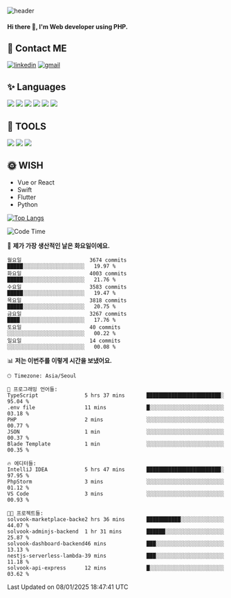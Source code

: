 ![header](https://capsule-render.vercel.app/api?type=waving&color=auto&height=300&section=header&text=Elin&fontSize=90&animation=twinkling)

#### Hi there 👋, I'm <b>Web developer</b> using PHP. ####

<!--
- 🔭 I’m currently working on Uniwill
- 🌱 I’m currently learning Vue or React or Python.
-->

<!---#### I am PHP developer --->

## 💌 Contact ME ###
[<img src='https://img.shields.io/badge/-EunjiKo-%230A66C2?style=flat-square&logo=LinkedIn&logoColor=white' alt='linkedin'>](https://www.linkedin.com/in/https://www.linkedin.com/in/eunji-ko-00a907164//)  [<img src='https://img.shields.io/badge/-einee214%40gmail.com-%23EA4335?style=flat-square&logo=Gmail&logoColor=white' alt='gmail'>](einee214@gmail.com)  


## ✨ Languages
<img src='https://img.shields.io/badge/-PHP-%23777BB4?style=for-the-badge&logo=PHP&logoColor=white'> <img src='https://img.shields.io/badge/-Laravel-%23FF2D20?style=for-the-badge&logo=Laravel&logoColor=white'> <img src='https://img.shields.io/badge/Jquery-%230769AD?style=for-the-badge&logo=Jquery&logoColor=white'> <img src='https://img.shields.io/badge/CSS3-%231572B6?style=for-the-badge&logo=CSS3&logoColor=white'> <img src='https://img.shields.io/badge/Bootstrap-%237952B3?style=for-the-badge&logo=Bootstrap&logoColor=white' > <img src='https://img.shields.io/badge/MySQL-%234479A1?style=for-the-badge&logo=MySQL&logoColor=white' >

## 🌷 TOOLS
<img src='https://img.shields.io/badge/PHPSTORM-%23000000?style=for-the-badge&logo=PhpStorm&logoColor=white' > <img src='https://img.shields.io/badge/GitLab-%23FCA121?style=for-the-badge&logo=GitLab&logoColor=white' > <img src='https://img.shields.io/badge/GitHub-%23181717?style=for-the-badge&logo=GitHub&logoColor=white'>


## 🌞 WISH
- Vue or React
- Swift
- Flutter
- Python


[![Top Langs](https://github-readme-stats.vercel.app/api/top-langs/?username=ein214&layout=compact)](https://github.com/anuraghazra/github-readme-stats)

<!--START_SECTION:waka-->
![Code Time](http://img.shields.io/badge/Code%20Time-3%2C978%20hrs%2053%20mins-blue)

📅 **제가 가장 생산적인 날은 화요일이에요.** 

```text
월요일                      3674 commits        █████░░░░░░░░░░░░░░░░░░░░   19.97 % 
화요일                      4003 commits        █████░░░░░░░░░░░░░░░░░░░░   21.76 % 
수요일                      3583 commits        █████░░░░░░░░░░░░░░░░░░░░   19.47 % 
목요일                      3818 commits        █████░░░░░░░░░░░░░░░░░░░░   20.75 % 
금요일                      3267 commits        ████░░░░░░░░░░░░░░░░░░░░░   17.76 % 
토요일                      40 commits          ░░░░░░░░░░░░░░░░░░░░░░░░░   00.22 % 
일요일                      14 commits          ░░░░░░░░░░░░░░░░░░░░░░░░░   00.08 % 
```


📊 **저는 이번주를 이렇게 시간을 보냈어요.** 

```text
🕑︎ Timezone: Asia/Seoul

💬 프로그래밍 언어들: 
TypeScript               5 hrs 37 mins       ████████████████████████░   95.04 % 
.env file                11 mins             █░░░░░░░░░░░░░░░░░░░░░░░░   03.18 % 
PHP                      2 mins              ░░░░░░░░░░░░░░░░░░░░░░░░░   00.77 % 
JSON                     1 min               ░░░░░░░░░░░░░░░░░░░░░░░░░   00.37 % 
Blade Template           1 min               ░░░░░░░░░░░░░░░░░░░░░░░░░   00.35 % 

🔥 에디터들: 
IntelliJ IDEA            5 hrs 47 mins       ████████████████████████░   97.95 % 
PhpStorm                 3 mins              ░░░░░░░░░░░░░░░░░░░░░░░░░   01.12 % 
VS Code                  3 mins              ░░░░░░░░░░░░░░░░░░░░░░░░░   00.93 % 

🐱‍💻 프로젝트들: 
solvook-marketplace-backe2 hrs 36 mins       ███████████░░░░░░░░░░░░░░   44.07 % 
solvook-adminjs-backend  1 hr 31 mins        ██████░░░░░░░░░░░░░░░░░░░   25.87 % 
solvook-dashboard-backend46 mins             ███░░░░░░░░░░░░░░░░░░░░░░   13.13 % 
nestjs-serverless-lambda-39 mins             ███░░░░░░░░░░░░░░░░░░░░░░   11.18 % 
solvook-api-express      12 mins             █░░░░░░░░░░░░░░░░░░░░░░░░   03.62 % 
```


 Last Updated on 08/01/2025 18:47:41 UTC
<!--END_SECTION:waka-->

<!---![GitHub stats](https://github-readme-stats.vercel.app/api?username=ein214&show_icons=true&theme=dracula)  --->



